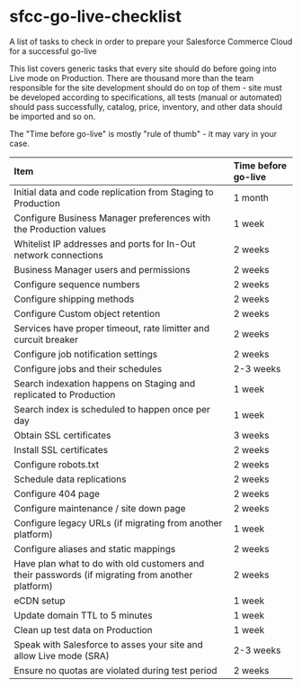 # sfcc-go-live-checklist
A list of tasks to check in order to prepare your Salesforce Commerce Cloud for a successful go-live

This list covers generic tasks that every site should do before going into Live mode on Production. There are thousand more than the team responsible for the site development should do on top of them - site must be developed according to specifications, all tests (manual or automated) should pass successfully, catalog, price, inventory, and other data should be imported and so on.

The "Time before go-live" is mostly "rule of thumb" - it may vary in your case.

|Item | Time before go-live| 
|:---|:---|
| Initial data and code replication from Staging to Production | 1 month |
| Configure Business Manager preferences with the Production values | 1 week |
| Whitelist IP addresses and ports for In-Out network connections | 2 weeks |
| Business Manager users and permissions | 2 weeks |
| Configure sequence numbers | 2 weeks |
| Configure shipping methods | 2 weeks |
| Configure Custom object retention | 2 weeks |
| Services have proper timeout, rate limitter and curcuit breaker | 2 weeks |
| Configure job notification settings | 2 weeks |
| Configure jobs and their schedules | 2-3 weeks |
| Search indexation happens on Staging and replicated to Production | 1 week |
| Search index is scheduled to happen once per day | 1 week |
| Obtain SSL certificates | 3 weeks |
| Install SSL certificates | 2 weeks |
| Configure robots.txt | 2 weeks |
| Schedule data replications | 2 weeks |
| Configure 404 page | 2 weeks |
| Configure maintenance / site down page | 2 weeks |
| Configure legacy URLs (if migrating from another platform) | 1 week |
| Configure aliases and static mappings | 2 weeks |
| Have plan what to do with old customers and their passwords (if migrating from another platform) | 2 weeks |
| eCDN setup | 1 week |
| Update domain TTL to 5 minutes | 1 week |
| Clean up test data on Production | 1 week |
| Speak with Salesforce to asses your site and allow Live mode (SRA) | 2-3 weeks |
| Ensure no quotas are violated during test period | 2 weeks |